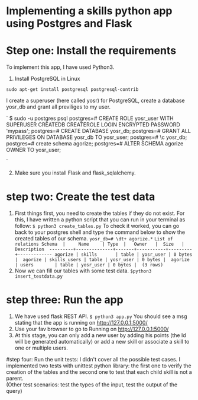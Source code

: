 # Implementing a skills python app using Postgres and Flask

# Step one: Install the requirements
To implement this app, I have used Python3. 
1. Install PostgreSQL in Linux

`sudo apt-get install postgresql postgresql-contrib`

I create a superuser (here called yosr) for PostgreSQL, create a database yosr_db and grant all previliges to my user.

`
$ sudo -u postgres psql
postgres=# CREATE ROLE yosr_user WITH SUPERUSER CREATEDB CREATEROLE LOGIN ENCRYPTED PASSWORD 'mypass';
postgres=# CREATE DATABASE yosr_db;
postgres=# GRANT ALL PRIVILEGES ON DATABASE yosr_db TO yosr_user;
postgres=# \c yosr_db;
postgres=# create schema agorize;
postgres=# ALTER SCHEMA agorize OWNER TO yosr_user;

`

2. Make sure you install Flask and flask_sqlalchemy.

# step two: Create the test data
1. First things first, you need to create the tables if they do not exist. For this, I have written a python script that you can run in your terminal as follow:
`
$ python3 create_tables.py
`
To check it worked, you can go back to your postgres shell and type the command below to show the created tables of our schema.
`
yosr_db=# \dt+ agorize.*
`
`
                         List of relations
 Schema  |     Name     | Type  |   Owner   |  Size   | Description 
---------+--------------+-------+-----------+---------+-------------
 agorize | skills       | table | yosr_user | 0 bytes | 
 agorize | skills_users | table | yosr_user | 0 bytes | 
 agorize | users        | table | yosr_user | 0 bytes | 
(3 rows)
`
2. Now we can fill our tables with some test data.
`$python3 insert_testdata.py`

# step three: Run the app
1. We have used flask REST API.
`$ python3 app.py`
You should see a msg stating that the app is running on http://127.0.0.1:5000/ 
2. Use your fav browser to go to Running on http://127.0.0.1:5000/
3. At this stage, you can only add a new user by adding his points (the Id will be generated automatically) or add a new skill or associate a skill to one or multiple users. 

#step four: Run the unit tests:
I didn't cover all the possible test cases. I implemented two tests with unittest python library: the first one to verify the creation of the tables and the second one to test that each child skill is not a parent.   
(Other test scenarios: test the types of the input, test the output of the query) 


